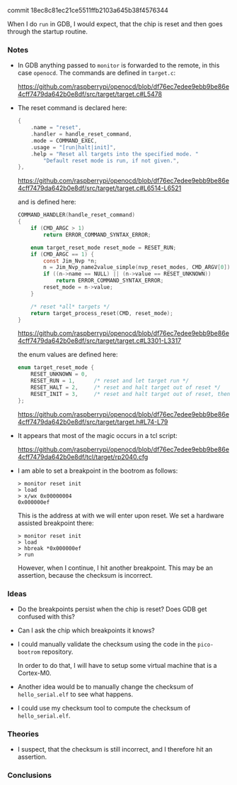 commit 18ec8c81ec21ce5511ffb2103a645b38f4576344

When I do `run` in GDB, I would expect, that the chip is reset and then goes through the startup routine.

### Notes

-   In GDB anything passed to `monitor` is forwarded to the remote, in this case `openocd`.
    The commands are defined in `target.c`:

    https://github.com/raspberrypi/openocd/blob/df76ec7edee9ebb9be86e4cff7479da642b0e8df/src/target/target.c#L5478

-   The reset command is declared here:

    ```c
    {
		.name = "reset",
		.handler = handle_reset_command,
		.mode = COMMAND_EXEC,
		.usage = "[run|halt|init]",
		.help = "Reset all targets into the specified mode. "
			"Default reset mode is run, if not given.",
	},
    ```
    https://github.com/raspberrypi/openocd/blob/df76ec7edee9ebb9be86e4cff7479da642b0e8df/src/target/target.c#L6514-L6521

    and is defined here:

    ```c
    COMMAND_HANDLER(handle_reset_command)
    {
        if (CMD_ARGC > 1)
            return ERROR_COMMAND_SYNTAX_ERROR;

        enum target_reset_mode reset_mode = RESET_RUN;
        if (CMD_ARGC == 1) {
            const Jim_Nvp *n;
            n = Jim_Nvp_name2value_simple(nvp_reset_modes, CMD_ARGV[0]);
            if ((n->name == NULL) || (n->value == RESET_UNKNOWN))
                return ERROR_COMMAND_SYNTAX_ERROR;
            reset_mode = n->value;
        }

        /* reset *all* targets */
        return target_process_reset(CMD, reset_mode);
    }
    ```
    https://github.com/raspberrypi/openocd/blob/df76ec7edee9ebb9be86e4cff7479da642b0e8df/src/target/target.c#L3301-L3317

    the enum values are defined here:

    ```c
    enum target_reset_mode {
        RESET_UNKNOWN = 0,
        RESET_RUN = 1,		/* reset and let target run */
        RESET_HALT = 2,		/* reset and halt target out of reset */
        RESET_INIT = 3,		/* reset and halt target out of reset, then run init script */
    };
    ```
    https://github.com/raspberrypi/openocd/blob/df76ec7edee9ebb9be86e4cff7479da642b0e8df/src/target/target.h#L74-L79

-   It appears that most of the magic occurs in a tcl script:

    https://github.com/raspberrypi/openocd/blob/df76ec7edee9ebb9be86e4cff7479da642b0e8df/tcl/target/rp2040.cfg

-   I am able to set a breakpoint in the bootrom as follows:

    ```none
    > monitor reset init
    > load
    > x/wx 0x00000004
    0x000000ef
    ```

    This is the address at with we will enter upon reset.
    We set a hardware assisted breakpoint there:

    ```none
    > monitor reset init
    > load
    > hbreak *0x000000ef
    > run
    ```

    However, when I continue, I hit another breakpoint.
    This may be an assertion, because the checksum is incorrect.

### Ideas

-   Do the breakpoints persist when the chip is reset?
    Does GDB get confused with this?

-   Can I ask the chip which breakpoints it knows?

-   I could manually validate the checksum using the code in the `pico-bootrom` repository.

    In order to do that, I will have to setup some virtual machine that is a Cortex-M0.

-   Another idea would be to manually change the checksum of `hello_serial.elf` to see what happens.

-   I could use my checksum tool to compute the checksum of `hello_serial.elf`.

### Theories

-   I suspect, that the checksum is still incorrect, and I therefore hit an assertion.

### Conclusions
